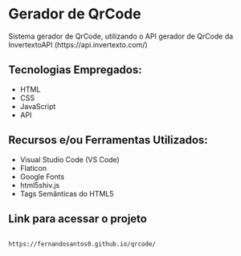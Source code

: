 # Gerador de QrCode

<p>Sistema gerador de QrCode, utilizando o API gerador de QrCode da InvertextoAPI (https://api.invertexto.com/)</p>

## Tecnologias Empregados:
- HTML
- CSS
- JavaScript
- API

## Recursos e/ou Ferramentas Utilizados:
- Visual Studio Code (VS Code)
- Flaticon
- Google Fonts
- html5shiv.js
- Tags Semânticas do HTML5

## Link para acessar o projeto
  ```bash

  https://fernandosantos0.github.io/qrcode/
  
  ```

